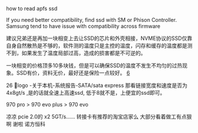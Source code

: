 how to read apfs ssd

If you need better compatibility, find ssd with SM or Phison Controller. Samsung tend to have issue with compatibility across firmware


建议兄弟还是再加一块相变上去让SSD的芯片和外壳相接，NVME协议的SSD仅靠自身自然散热是不够的，软件测的温度只是主控的温度，闪存和缓存的温度都是测不到，如果发生了温度局部过高，造成的损害都是不可逆的。

一块相变的价格顶多10多块钱，但是可以确保SSD的温度不发生不均匀的过热现象。SSD有价，资料无价，最好还是保险一点较好。 [6]


26
🍎logo -关于本机-系统报告-SATA/sata express 那看链接宽度和速度是否为4x8gt/s ,是的话就全速上高速ssd, 低于8就不是，上便宜的ssd即可。

970 pro > 970 evo plus > 970 evo

凉凉 pcie 2.0的 x2 5GT/s…… 转接卡有推荐的淘宝店家么 大部分看着做工有点狠啊 谢啦
诺方恒科

[1]: https://appuals.com/how-to-read-a-mac-drive-hfs-and-apfs-on-pc/
[2]: https://www.zhihu.com/question/38166663
[3]: https://apple.stackexchange.com/questions/200907/how-to-mount-pcie-ssd-from-macbook-air-in-another-computer
[4]: https://item.taobao.com/item.htm?id=562388724120
[5]: https://www.youtube.com/watch?v=EW60S5WrswY
[6]: https://www.zhihu.com/question/21100176/answer/659396347
[7]: https://www.zhihu.com/question/21100176/answer/659396347
[8]: https://www.zhihu.com/question/19926569/answer/547791508